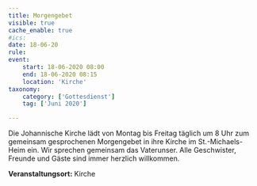 ```yaml
---
title: Morgengebet
visible: true
cache_enable: true
#ics: 
date: 18-06-20
rule: 
event:
	start: 18-06-2020 08:00
	end: 18-06-2020 08:15
	location: 'Kirche'
taxonomy:
	category: ['Gottesdienst']
	tag: ['Juni 2020']

---
```

Die Johannische Kirche lädt von Montag bis Freitag täglich um 8 Uhr zum gemeinsam gesprochenen Morgengebet in ihre Kirche im St.-Michaels-Heim ein. Wir sprechen gemeinsam das Vaterunser. Alle Geschwister, Freunde und Gäste sind immer herzlich willkommen.



**Veranstaltungsort:** Kirche

